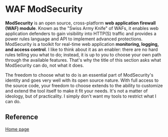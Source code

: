 # WAF ModSecurity 
**ModSecurity** is an open source, cross-platform **web application firewall (WAF) module**. Known as the "Swiss Army Knife" of WAFs, it 
enables web application defenders to gain visibility into HTTP(S) traffic and provides a power rules language and API to implement 
advanced protections.
ModSecurity is a toolkit for real-time web application **monitoring, logging, and access control**. I like to think about it as an 
enabler: there are no hard rules telling you what to do; instead, it is up to you to choose your own path through the available 
features. That's why the title of this section asks what ModSecurity can do, not what it does.

The freedom to choose what to do is an essential part of ModSecurity's identity and goes very well with its open source nature. 
With full access to the source code, your freedom to choose extends to the ability to customize and extend the tool itself to make 
it fit your needs. It's not a matter of ideology, but of practicality. I simply don't want my tools to restrict what I can do.

## Reference
[Home page](https://www.modsecurity.org)
